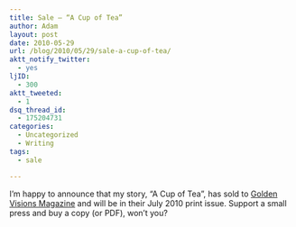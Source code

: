 ```yaml
---
title: Sale – “A Cup of Tea”
author: Adam
layout: post
date: 2010-05-29
url: /blog/2010/05/29/sale-a-cup-of-tea/
aktt_notify_twitter:
  - yes
ljID:
  - 300
aktt_tweeted:
  - 1
dsq_thread_id:
  - 175204731
categories:
  - Uncategorized
  - Writing
tags:
  - sale

---
```

I’m happy to announce that my story, “A Cup of Tea”, has sold to [Golden Visions Magazine](1) and will be in their July 2010 print issue. Support a small press and buy a copy (or PDF), won’t you?

 [1]: http://www.goldenvisionsmagazine.biz/
